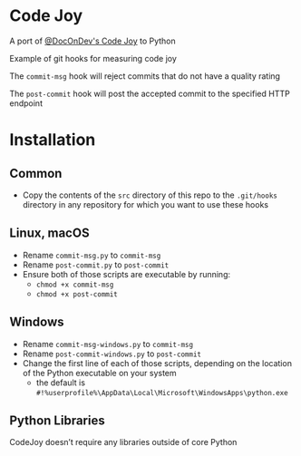 # Code Joy
A port of [@DocOnDev's Code Joy](https://github.com/DocOnDev/team_joy) to Python

Example of git hooks for measuring code joy

The `commit-msg` hook will reject commits that do not have a quality rating

The `post-commit` hook will post the accepted commit to the specified HTTP endpoint

# Installation
## Common
- Copy the contents of the `src` directory of this repo to the `.git/hooks` directory in any repository for which you want to use these hooks

## Linux, macOS
- Rename `commit-msg.py` to `commit-msg`
- Rename `post-commit.py` to `post-commit`
- Ensure both of those scripts are executable by running:
	- `chmod +x commit-msg`
	- `chmod +x post-commit`

## Windows
- Rename `commit-msg-windows.py` to `commit-msg`
- Rename `post-commit-windows.py` to `post-commit`
- Change the first line of each of those scripts, depending on the location of the Python executable on your system
	- the default is `#!%userprofile%\AppData\Local\Microsoft\WindowsApps\python.exe`

## Python Libraries
CodeJoy doesn’t require any libraries outside of core Python
